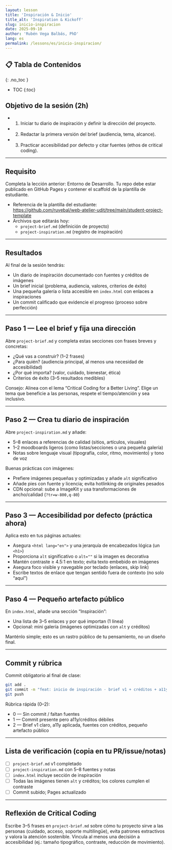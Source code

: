 ```yaml
---
layout: lesson
title: 'Inspiración & Inicio'
title_alt: 'Inspiration & Kickoff'
slug: inicio-inspiracion
date: 2025-09-10
author: 'Rubén Vega Balbás, PhD'
lang: es
permalink: /lessons/es/inicio-inspiracion/
---
```


<!-- prettier-ignore-start -->

## 📋 Tabla de Contenidos
{: .no_toc }
- TOC
{:toc}

<!-- prettier-ignore-end -->

## Objetivo de la sesión (2h)

- 1. Iniciar tu diario de inspiración y definir la dirección del proyecto.
- 2. Redactar la primera versión del brief (audiencia, tema, alcance).
- 3. Practicar accesibilidad por defecto y citar fuentes (ethos de critical coding).

---

## Requisito

Completa la lección anterior: Entorno de Desarrollo. Tu repo debe estar publicado en GitHub Pages y contener el scaffold de la plantilla de estudiante.

- Referencia de la plantilla del estudiante: https://github.com/ruvebal/web-atelier-udit/tree/main/student-project-template
- Archivos que editarás hoy:
  - `project-brief.md` (definición de proyecto)
  - `project-inspiration.md` (registro de inspiración)

---

## Resultados

Al final de la sesión tendrás:

- Un diario de inspiración documentado con fuentes y créditos de imágenes
- Un brief inicial (problema, audiencia, valores, criterios de éxito)
- Una pequeña galería o lista accesible en `index.html` con enlaces a inspiraciones
- Un commit calificado que evidencie el progreso (proceso sobre perfección)

---

## Paso 1 — Lee el brief y fija una dirección

Abre `project-brief.md` y completa estas secciones con frases breves y concretas:

- ¿Qué vas a construir? (1–2 frases)
- ¿Para quién? (audiencia principal, al menos una necesidad de accesibilidad)
- ¿Por qué importa? (valor, cuidado, bienestar, ética)
- Criterios de éxito (3–5 resultados medibles)

Consejo: Alinea con el lema “Critical Coding for a Better Living”. Elige un tema que beneficie a las personas, respete el tiempo/atención y sea inclusivo.

---

## Paso 2 — Crea tu diario de inspiración

Abre `project-inspiration.md` y añade:

- 5–8 enlaces a referencias de calidad (sitios, artículos, visuales)
- 1–2 moodboards ligeros (como listas/secciones o una pequeña galería)
- Notas sobre lenguaje visual (tipografía, color, ritmo, movimiento) y tono de voz

Buenas prácticas con imágenes:

- Prefiere imágenes pequeñas y optimizadas y añade `alt` significativo
- Añade pies con fuente y licencia; evita hotlinking de originales pesados
- CDN opcional: sube a ImageKit y usa transformaciones de ancho/calidad (`?tr=w-800,q-80`)

---

## Paso 3 — Accesibilidad por defecto (práctica ahora)

Aplica esto en tus páginas actuales:

- Asegura `<html lang="en">` y una jerarquía de encabezados lógica (un `<h1>`)
- Proporciona `alt` significativo o `alt=""` si la imagen es decorativa
- Mantén contraste ≥ 4.5:1 en texto; evita texto embebido en imágenes
- Asegura foco visible y navegable por teclado (enlaces, skip link)
- Escribe textos de enlace que tengan sentido fuera de contexto (no solo “aquí”)

---

## Paso 4 — Pequeño artefacto público

En `index.html`, añade una sección “Inspiración”:

- Una lista de 3–5 enlaces y por qué importan (1 línea)
- Opcional: mini galería (imágenes optimizadas con `alt` y créditos)

Manténlo simple; esto es un rastro público de tu pensamiento, no un diseño final.

---

## Commit y rúbrica

Commit obligatorio al final de clase:

```bash
git add .
git commit -m "feat: inicio de inspiración · brief v1 + créditos + a11y"
git push
```

Rúbrica rápida (0–2):

- 0 — Sin commit / faltan fuentes
- 1 — Commit presente pero a11y/créditos débiles
- 2 — Brief v1 claro, a11y aplicada, fuentes con créditos, pequeño artefacto público

---

## Lista de verificación (copia en tu PR/issue/notas)

- [ ] `project-brief.md` v1 completado
- [ ] `project-inspiration.md` con 5–8 fuentes y notas
- [ ] `index.html` incluye sección de inspiración
- [ ] Todas las imágenes tienen `alt` y créditos; los colores cumplen el contraste
- [ ] Commit subido; Pages actualizado

---

## Reflexión de Critical Coding

Escribe 3–5 frases en `project-brief.md` sobre cómo tu proyecto sirve a las personas (cuidado, acceso, soporte multilingüe), evita patrones extractivos y valora la atención sostenible. Vincula al menos una decisión a accesibilidad (ej.: tamaño tipográfico, contraste, reducción de movimiento).
